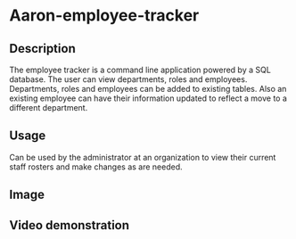 # Aaron-employee-tracker   

## Description
The employee tracker is a command line application powered by a SQL database. The user can view departments, roles and employees. Departments, roles and employees can be added to existing tables. Also an existing employee can have their information updated to reflect a move to a different department. 

## Usage
Can be used by the administrator at an organization to view their current staff rosters and make changes as are needed. 

## Image

## Video demonstration